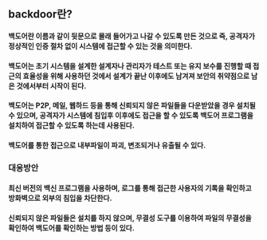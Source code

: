 ## backdoor란?
#### 백도어란 이름과 같이 뒷문으로 몰래 들어가고 나갈 수 있도록 만든 것으로 즉, 공격자가 정상적인 인증 절차 없이 시스템에 접근할 수 있는 것을 의미한다.
#### 백도어는 초기 시스템을 설계한 설계자나 관리자가 테스트 또는 유지 보수를 진행할 때 접근의 효율성을 위해 사용하던 것에서 설계가 끝난 이후에도 남겨져 보안의 취약점으로 남은 것에서부터 시작이 된다.
#### 백도어는 P2P, 메일, 웹하드 등을 통해 신뢰되지 않은 파일들을 다운받았을 경우 설치될 수 있으며, 공격자가 시스템에 침입후 이후에도 접근을 할 수 있도록 백도어 프로그램을 설치하여 접근할 수 있도록 하는데 사용된다.
#### 백도어를 통한 접근으로 내부파일이 파괴, 변조되거나 유출될 수 있다.

### 대응방안
#### 최신 버전의 백신 프로그램을 사용하며, 로그를 통해 접근한 사용자의 기록을 확인하고 방화벽으로 외부의 침입을 차단한다.
#### 신뢰되지 않은 파일들은 설치를 하지 않으며, 무결성 도구를 이용하여 파일의 무결성을 확인하여 백도어를 확인하는 방법 등이 있다.
